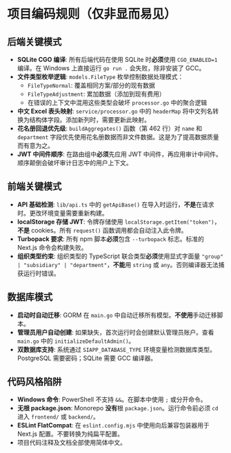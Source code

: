 # 项目编码规则（仅非显而易见）

## 后端关键模式

- **SQLite CGO 编译**: 所有后端代码在使用 SQLite 时**必须**使用 `CGO_ENABLED=1` 编译。在 Windows 上直接运行 `go run .` 会失败，除非安装了 GCC。
- **文件类型枚举逻辑**: `models.FileType` 枚举控制数据处理模式：
  - `FileTypeNormal`: 覆盖相同方案/部分的现有数据
  - `FileTypeAdjustment`: 累加数据（添加到现有费用）
  - 在错误的上下文中混用这些类型会破坏 `processor.go` 中的聚合逻辑
- **中文 Excel 表头映射**: `service/processor.go` 中的 `headerMap` 将中文列名转换为结构体字段。添加新列时，需要更新此映射。
- **花名册回退优先级**: `buildAggregates()` 函数（第 462 行）对 `name` 和 `department` 字段优先使用花名册数据而非文件数据。这是为了提高数据质量而有意为之。
- **JWT 中间件顺序**: 在路由组中**必须**先应用 JWT 中间件，再应用审计中间件。顺序颠倒会破坏审计日志中的用户上下文。

## 前端关键模式

- **API 基础检测**: `lib/api.ts` 中的 `getApiBase()` 在导入时运行，**不是**在请求时。更改环境变量需要重新构建。
- **localStorage 存储 JWT**: 令牌存储使用 `localStorage.getItem("token")`，**不是** cookies。所有 `request()` 函数调用都会自动注入此令牌。
- **Turbopack 要求**: 所有 npm 脚本**必须**包含 `--turbopack` 标志。标准的 Next.js 命令会构建失败。
- **组织类型约束**: 组织类型的 TypeScript 联合类型**必须**使用显式字面量 `"group" | "subsidiary" | "department"`，**不能**用 `string` 或 `any`。否则编译器无法捕获运行时错误。

## 数据库模式

- **启动时自动迁移**: GORM 在 `main.go` 中自动迁移所有模型。**不使用**手动迁移脚本。
- **管理员用户自动创建**: 如果缺失，首次运行时会创建默认管理员账户。查看 `main.go` 中的 `initializeDefaultAdmin()`。
- **双数据库支持**: 系统通过 `SIAPP_DATABASE_TYPE` 环境变量检测数据库类型。PostgreSQL 需要密码；SQLite 需要 GCC 编译器。

## 代码风格陷阱

- **Windows 命令**: PowerShell 不支持 `&&`。在脚本中使用 `;` 或分开命令。
- **无根 package.json**: Monorepo **没有**根 `package.json`。运行命令前必须 `cd` 进入 `frontend/` 或 `backend/`。
- **ESLint FlatCompat**: 在 `eslint.config.mjs` 中使用向后兼容包装器用于 Next.js 配置。不要转换为纯扁平配置。
- 项目代码注释及文档全部使用简体中文。